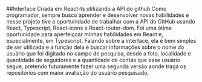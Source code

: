 ##Interface Criada em React-ts utilizando a API do github
Como programador, sempre busco aprender e desenvolver novas habilidades e nesse projeto tive a oportunidade de trabalhar com a API do GitHub usando React, Typescript, React-icons e React-router-dom. Foi uma ótima oportunidade para aperfeiçoar minhas habilidades em React e, especialmente, em Typescript.
Falando sobre a interface, ela é bem simples de ser utilizada e a função dela é buscar informações sobre o nome do usuário que foi digitado no campo de pesquisa, desde a foto, localidade e quantidade de seguidores e a quantidade de contas que esse usuário segue, pretendo futuramente fazer uma segunda versão aonde traga os repositórios com maior avaliação do usuário pesquisado, 


